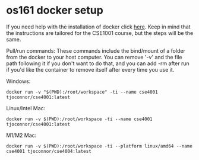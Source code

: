 # os161 docker setup

If you need help with the installation of docker click [here](https://github.com/FITSEC/docker_images/tree/main/cse1001_vnc/docker_help).
Keep in mind that the instructions are tailored for the CSE1001 course, but the steps will be the same. 

Pull/run commands:
These commands include the bind/mount of a folder from the docker to your host computer. You can remove '-v' and the file path following it if you don't want to do that, and you can add -rm after run if you'd like the container to remove itself after every time you use it.

Windows: 
```
docker run -v "$(PWD):/root/workspace" -ti --name cse4001 tjoconnor/cse4001:latest
```

Linux/Intel Mac:
```
docker run -v $(PWD):/root/workspace -ti --name cse4001 tjoconnor/cse4001:latest
```

M1/M2 Mac:
```
docker run -v $(PWD):/root/workspace -ti --platform linux/amd64 --name cse4001 tjoconnor/cse4004:latest
```
